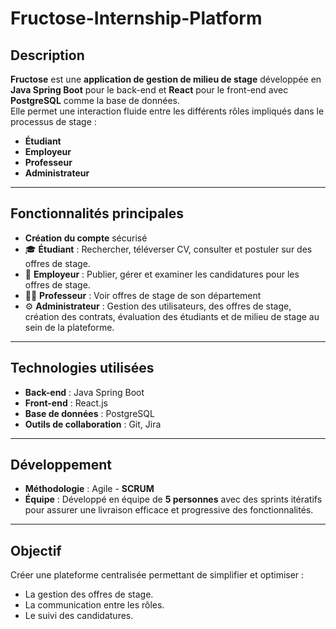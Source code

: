# **Fructose-Internship-Platform**

## Description  
**Fructose** est une **application de gestion de milieu de stage** développée en **Java Spring Boot** pour le back-end et **React** pour le front-end avec **PostgreSQL** comme la base de données.  
Elle permet une interaction fluide entre les différents rôles impliqués dans le processus de stage :  
- **Étudiant**  
- **Employeur**  
- **Professeur**  
- **Administrateur**  

---

## Fonctionnalités principales
- **Création du compte** sécurisé
- 🎓 **Étudiant** : Rechercher, téléverser CV, consulter et postuler sur des offres de stage.  
- 🏢 **Employeur** : Publier, gérer et examiner les candidatures pour les offres de stage.  
- 👨‍🏫 **Professeur** : Voir offres de stage de son département  
- ⚙️ **Administrateur** : Gestion des utilisateurs, des offres de stage, création des contrats, évaluation des étudiants et de milieu de stage au sein de la plateforme.  

---

## Technologies utilisées  
- **Back-end** : Java Spring Boot  
- **Front-end** : React.js  
- **Base de données** : PostgreSQL  
- **Outils de collaboration** : Git, Jira  

---

## Développement  
- **Méthodologie** : Agile - **SCRUM**  
- **Équipe** : Développé en équipe de **5 personnes** avec des sprints itératifs pour assurer une livraison efficace et progressive des fonctionnalités.  

---

## Objectif  
Créer une plateforme centralisée permettant de simplifier et optimiser :  
- La gestion des offres de stage.  
- La communication entre les rôles.  
- Le suivi des candidatures.  
